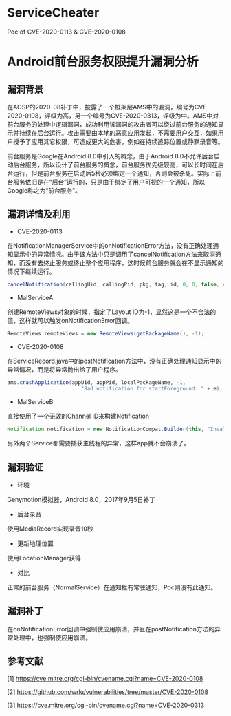 # ServiceCheater
Poc of CVE-2020-0113 &amp; CVE-2020-0108
# Android前台服务权限提升漏洞分析
## 漏洞背景
在AOSP的2020-08补丁中，披露了一个框架层AMS中的漏洞，编号为CVE-2020-0108，评级为高，另一个编号为CVE-2020-0313，评级为中。AMS中对前台服务的处理中逻辑漏洞，成功利用该漏洞的攻击者可以绕过前台服务的通知显示并持续在后台运行。攻击需要由本地的恶意应用发起，不需要用户交互，如果用户授予了应用其它权限，可造成更大的危害，例如在持续追踪位置或静默录音等。

前台服务是Google在Android 8.0中引入的概念，由于Android 8.0不允许后台启动后台服务，所以设计了前台服务的概念，前台服务优先级较高，可以长时间在后台运行，但是前台服务在启动后5秒必须绑定一个通知，否则会被杀死。实际上前台服务依旧是在“后台”运行的，只是由于绑定了用户可视的一个通知，所以Google称之为“前台服务”。
## 漏洞详情及利用
- CVE-2020-0113

在NotificationManagerService中的onNotificationError方法，没有正确处理通知显示中的异常情况。由于该方法中只是调用了cancelNotification方法来取消通知，而没有去终止服务或终止整个应用程序，这时候前台服务就会在不显示通知的情况下继续运行。
```java
cancelNotification(callingUid, callingPid, pkg, tag, id, 0, 0, false, userId,REASON_ERROR, null);}
```
- MalServiceA

创建RemoteViews对象的时候，指定了Layout ID为-1，显然这是一个不合法的值，这样就可以触发onNotificationError回调。
```java
RemoteViews remoteViews = new RemoteViews(getPackageName(), -1);
```
- CVE-2020-0108

在ServiceRecord.java中的postNotification方法中，没有正确处理通知显示中的异常情况，而是将异常抛出给了用户程序。
```java
ams.crashApplication(appUid, appPid, localPackageName, -1,
                        "Bad notification for startForeground: " + e);
```
- MalServiceB

直接使用了一个无效的Channel ID来构建Notification
```java
Notification notification = new NotificationCompat.Builder(this, "InvalidInvalidInvalid")
```
另外两个Service都需要捕获主线程的异常，这样app就不会崩溃了。

## 漏洞验证
- 环境

Genymotion模拟器，Android 8.0，2017年9月5日补丁
- 后台录音

使用MediaRecord实现录音10秒
- 更新地理位置

使用LocationManager获得
- 对比

正常的前台服务（NormalService）在通知栏有常驻通知，Poc则没有此通知。
## 漏洞补丁
在onNotificationError回调中强制使应用崩溃，并且在postNotification方法的异常处理中，也强制使应用崩溃。
## 参考文献
[1] https://cve.mitre.org/cgi-bin/cvename.cgi?name=CVE-2020-0108

[2] https://github.com/wrlu/vulnerabilities/tree/master/CVE-2020-0108

[3] https://cve.mitre.org/cgi-bin/cvename.cgi?name=CVE-2020-0313



